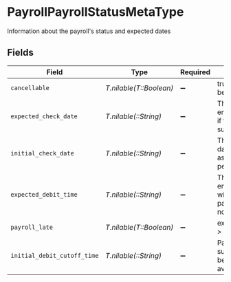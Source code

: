 # PayrollPayrollStatusMetaType

Information about the payroll's status and expected dates


## Fields

| Field                                                                            | Type                                                                             | Required                                                                         | Description                                                                      |
| -------------------------------------------------------------------------------- | -------------------------------------------------------------------------------- | -------------------------------------------------------------------------------- | -------------------------------------------------------------------------------- |
| `cancellable`                                                                    | *T.nilable(T::Boolean)*                                                          | :heavy_minus_sign:                                                               | true if the payroll may be cancelled.                                            |
| `expected_check_date`                                                            | *T.nilable(::String)*                                                            | :heavy_minus_sign:                                                               | The date an employee will be paid if the payroll is submitted now.               |
| `initial_check_date`                                                             | *T.nilable(::String)*                                                            | :heavy_minus_sign:                                                               | The normal check date for the associated pay period.                             |
| `expected_debit_time`                                                            | *T.nilable(::String)*                                                            | :heavy_minus_sign:                                                               | The time the employer's account will be debited if the payroll is submitted now. |
| `payroll_late`                                                                   | *T.nilable(T::Boolean)*                                                          | :heavy_minus_sign:                                                               | expected_check_date > initial_check_date.                                        |
| `initial_debit_cutoff_time`                                                      | *T.nilable(::String)*                                                            | :heavy_minus_sign:                                                               | Payroll must be submitted at or before this time to avoid late payroll.          |